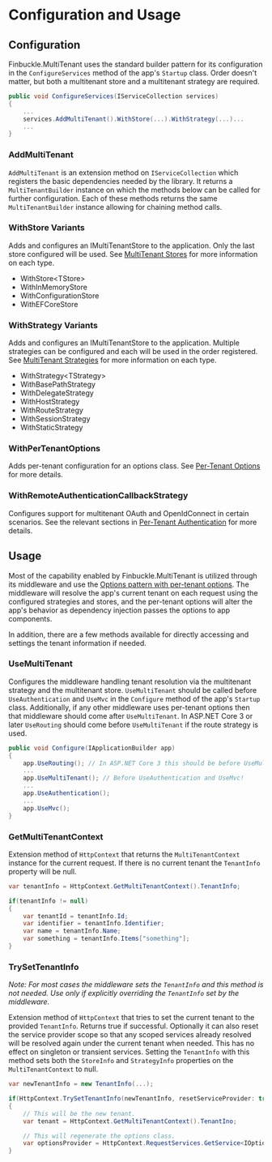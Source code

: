 # Configuration and Usage

## Configuration
Finbuckle.MultiTenant uses the standard builder pattern for its configuration in the `ConfigureServices` method of the app's `Startup` class. Order doesn't matter, but both a multitenant store and a multitenant strategy are required.

```cs
public void ConfigureServices(IServiceCollection services)
{
    ...
    services.AddMultiTenant().WithStore(...).WithStrategy(...)...
    ...
}
```

### AddMultiTenant
`AddMultiTenant` is an extension method on `IServiceCollection` which registers the basic dependencies needed by the library. It returns a `MultiTenantBuilder` instance on which the methods below can be called for further configuration. Each of these methods returns the same `MultiTenantBuilder` instance allowing for chaining method calls.

### WithStore Variants
Adds and configures an IMultiTenantStore to the application. Only the last store configured will be used. See [MultiTenant Stores](Stores) for more information on each type.

- WithStore&lt;TStore&gt;
- WithInMemoryStore
- WithConfigurationStore
- WithEFCoreStore

### WithStrategy Variants
Adds and configures an IMultiTenantStore to the application. Multiple strategies can be configured and each will be used in the order registered. See [MultiTenant Strategies](Strategies) for more information on each type.

- WithStrategy&lt;TStrategy&gt;
- WithBasePathStrategy
- WithDelegateStrategy
- WithHostStrategy
- WithRouteStrategy
- WithSessionStrategy
- WithStaticStrategy

### WithPerTenantOptions<TOptions>
Adds per-tenant configuration for an options class. See [Per-Tenant Options](Options) for more details.

### WithRemoteAuthenticationCallbackStrategy
Configures support for multitenant OAuth and OpenIdConnect in certain scenarios. See the relevant sections in [Per-Tenant Authentication](Authentication) for more details.

## Usage
Most of the capability enabled by Finbuckle.MultiTenant is utilized through its middleware and use the [Options pattern with per-tenant options](Options). The middleware will resolve the app's current tenant on each request using the configured strategies and stores, and the per-tenant options will alter the app's behavior as dependency injection passes the options to app components.

In addition, there are a few methods available for directly accessing and settings the tenant information if needed.

### UseMultiTenant
Configures the middleware handling tenant resolution via the multitenant strategy and the multitenant store. `UseMultiTenant` should be called before `UseAuthentication` and `UseMvc` in the `Configure` method of the app's `Startup` class. Additionally, if any other middleware uses per-tenant options then that middleware should come after `UseMultiTenant`. In ASP.NET Core 3 or later `UseRouting` should come before `UseMultiTenant` if the route strategy is used.

```cs
public void Configure(IApplicationBuilder app)
{
    app.UseRouting(); // In ASP.NET Core 3 this should be before UseMultiTenant!
    ...
    app.UseMultiTenant(); // Before UseAuthentication and UseMvc!
    ...
    app.UseAuthentication();
    ...
    app.UseMvc();
}
```

### GetMultiTenantContext
Extension method of `HttpContext` that returns the `MultiTenantContext` instance for the current request. If there is no current tenant the `TenantInfo` property will be null.

```cs
var tenantInfo = HttpContext.GetMultiTenantContext().TenantInfo;

if(tenantInfo != null)
{
    var tenantId = tenantInfo.Id;
    var identifier = tenantInfo.Identifier;
    var name = tenantInfo.Name;
    var something = tenantInfo.Items["something"];
}
```

### TrySetTenantInfo

*Note: For most cases the middleware sets the `TenantInfo` and this method is not needed. Use only if explicitly overriding the `TenantInfo` set by the middleware.*

Extension method of `HttpContext` that tries to set the current tenant to the provided `TenantInfo`. Returns true if successful. Optionally it can also reset the service provider scope so that any scoped services already resolved will be resolved again under the current tenant when needed. This has no effect on singleton or transient services. Setting the `TenantInfo` with this method sets both the `StoreInfo` and `StrategyInfo` properties on the `MultiTenantContext` to null.

```cs
var newTenantInfo = new TenantInfo(...);

if(HttpContext.TrySetTenantInfo(newTenantInfo, resetServiceProvider: true))
{
    // This will be the new tenant.
    var tenant = HttpContext.GetMultiTenantContext().TenantIno;

    // This will regenerate the options class.
    var optionsProvider = HttpContext.RequestServices.GetService<IOptions<MyScopedOptions>>();
}
```